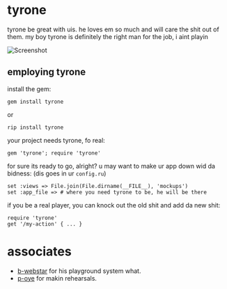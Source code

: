 # tyrone

tyrone be great with uis. he loves em so much and will care the shit out of them. my boy tyrone is definitely the right man for the job, i aint playin

![Screenshot](http://cloud.github.com/downloads/chrislloyd/tyrone/tyrone-0.1.0.png)

## employing tyrone

install the gem:

    gem install tyrone

or

    rip install tyrone

your project needs tyrone, fo real:

    gem 'tyrone'; require 'tyrone'

for sure its ready to go, alright? u may want to make ur app down wid da bidness: (dis goes in ur `config.ru`)

    set :views => File.join(File.dirname(__FILE__), 'mockups')
    set :app_file => # where you need tyrone to be, he will be there

if you be a real player, you can knock out the old shit and add da new shit:

    require 'tyrone'
    get '/my-action' { ... }

# associates

* [b-webstar](http://plus2.com.au) for his playground system what.
* [p-oye](http://github.com/philoye) for makin rehearsals.
